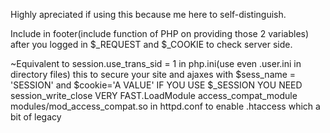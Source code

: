 Highly apreciated if using this because me here to self-distinguish.

Include in footer(include function of PHP on providing those 2 variables) after you logged in $_REQUEST and $_COOKIE to check server side.

~Equivalent to session.use_trans_sid = 1 in php.ini(use even .user.ini in directory files) this to secure your site and ajaxes with $sess_name = 'SESSION' and $cookie='A VALUE' IF YOU USE $_SESSION YOU NEED session_write_close VERY FAST.LoadModule access_compat_module modules/mod_access_compat.so in httpd.conf to enable .htaccess which a bit of legacy
